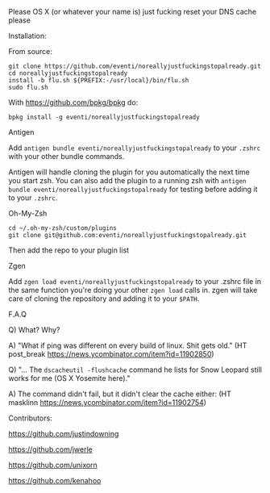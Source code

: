 Please OS X (or whatever your name is) just fucking reset your DNS cache please

Installation:

From source:

    git clone https://github.com/eventi/noreallyjustfuckingstopalready.git
    cd noreallyjustfuckingstopalready
    install -b flu.sh ${PREFIX:-/usr/local}/bin/flu.sh
    sudo flu.sh

With https://github.com/bpkg/bpkg do:

`bpkg install -g eventi/noreallyjustfuckingstopalready`

Antigen

Add `antigen bundle eventi/noreallyjustfuckingstopalready` to your `.zshrc` with your other bundle commands.

Antigen will handle cloning the plugin for you automatically the next time you start zsh. You can also add the plugin to a running zsh with `antigen bundle eventi/noreallyjustfuckingstopalready` for testing before adding it to your `.zshrc`.

Oh-My-Zsh

    cd ~/.oh-my-zsh/custom/plugins
    git clone git@github.com:eventi/noreallyjustfuckingstopalready.git

Then add the repo to your plugin list

Zgen

Add `zgen load eventi/noreallyjustfuckingstopalready` to your .zshrc file in the same function you're doing your other `zgen load` calls in. zgen will take care of cloning the repository and adding it to your `$PATH`.

F.A.Q

Q) What? Why?

A) "What if ping was different on every build of linux. Shit gets old."
 (HT post_break https://news.ycombinator.com/item?id=11902850)

Q) "... The `dscacheutil -flushcache` command he lists for Snow Leopard still works for me (OS X Yosemite here)."

A) The command didn't fail, but it didn't clear the cache either: (HT masklinn https://news.ycombinator.com/item?id=11902754)


Contributors:

https://github.com/justindowning

https://github.com/jwerle

https://github.com/unixorn

https://github.com/kenahoo
